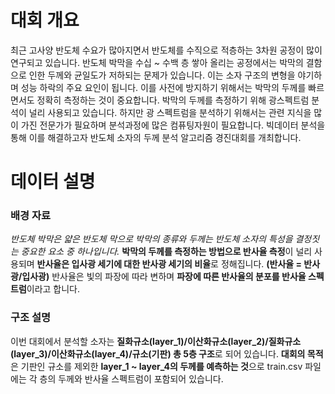 # 대회 개요
최근 고사양 반도체 수요가 많아지면서 반도체를 수직으로 적층하는 3차원 공정이 많이 연구되고 있습니다. 반도체 박막을 수십 ~ 수백 층 쌓아 올리는 공정에서는 박막의 결함으로 인한 두께와 균일도가 저하되는 문제가 있습니다. 이는 소자 구조의 변형을 야기하며 성능 하락의 주요 요인이 됩니다. 이를 사전에 방지하기 위해서는 박막의 두께를 빠르면서도 정확히 측정하는 것이 중요합니다.
박막의 두께를 측정하기 위해 광스펙트럼 분석이 널리 사용되고 있습니다. 하지만 광 스펙트럼을 분석하기 위해서는 관련 지식을 많이 가진 전문가가 필요하며 분석과정에 많은 컴퓨팅자원이 필요합니다. 빅데이터 분석을 통해 이를 해결하고자 반도체 소자의 두께 분석 알고리즘 경진대회를 개최합니다.

# 데이터 설명
### 배경 자료

_반도체 박막은 얇은 반도체 막으로 박막의 종류와 두께는 반도체 소자의 특성을 결정짓는 중요한 요소 중 하나입니다._ **박막의 두께를 측정하는 방법으로 반사율 측정**이 널리 사용되며 **반사율은 입사광 세기에 대한 반사광 세기의 비율**로 정해집니다. **(반사율 = 반사광/입사광)** 반사율은 빛의 파장에 따라 변하며 **파장에 따른 반사율의 분포를 반사율 스펙트럼**이라고 합니다. 

### 구조 설명

이번 대회에서 분석할 소자는 **질화규소(layer_1)/이산화규소(layer_2)/질화규소(layer_3)/이산화규소(layer_4)/규소(기판) 총 5층 구조**로 되어 있습니다. **대회의 목적**은 기판인 규소를 제외한 **layer_1 ~ layer_4의 두께를 예측하는 것**으로 train.csv 파일에는 각 층의 두께와 반사율 스펙트럼이 포함되어 있습니다. 

